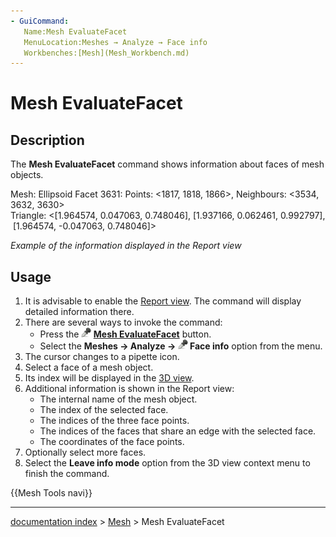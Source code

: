 ```yaml
---
- GuiCommand:
   Name:Mesh EvaluateFacet
   MenuLocation:Meshes → Analyze → Face info
   Workbenches:[Mesh](Mesh_Workbench.md)
---
```


# Mesh EvaluateFacet

## Description

The **Mesh EvaluateFacet** command shows information about faces of mesh objects.



Mesh: Ellipsoid Facet 3631: Points: <1817, 1818, 1866>, Neighbours: <3534, 3632, 3630>
Triangle: <[1.964574, 0.047063, 0.748046], [1.937166, 0.062461, 0.992797], [1.964574, -0.047063, 0.748046]>

 *Example of the information displayed in the Report view*

## Usage

1.  It is advisable to enable the [Report view](Report_view.md). The command will display detailed information there.
2.  There are several ways to invoke the command:
    -   Press the **<img src="images/Mesh_EvaluateFacet.svg" width=16px> [Mesh EvaluateFacet](Mesh_EvaluateFacet.md)** button.
    -   Select the **Meshes → Analyze → <img src="images/Mesh_EvaluateFacet.svg" width=16px> Face info** option from the menu.
3.  The cursor changes to a pipette icon.
4.  Select a face of a mesh object.
5.  Its index will be displayed in the [3D view](3D_view.md).
6.  Additional information is shown in the Report view:
    -   The internal name of the mesh object.
    -   The index of the selected face.
    -   The indices of the three face points.
    -   The indices of the faces that share an edge with the selected face.
    -   The coordinates of the face points.
7.  Optionally select more faces.
8.  Select the **Leave info mode** option from the 3D view context menu to finish the command.




 {{Mesh Tools navi}}

---
[documentation index](../README.md) > [Mesh](Mesh_Workbench.md) > Mesh EvaluateFacet
